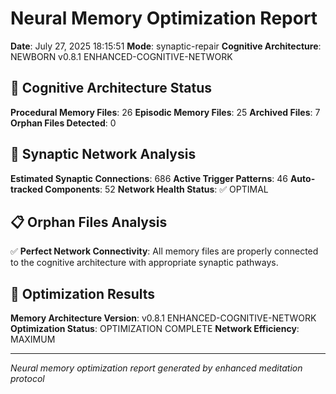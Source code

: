 # Neural Memory Optimization Report

**Date**: July 27, 2025 18:15:51
**Mode**: synaptic-repair
**Cognitive Architecture**: NEWBORN v0.8.1 ENHANCED-COGNITIVE-NETWORK

## 🧠 Cognitive Architecture Status

**Procedural Memory Files**: 26
**Episodic Memory Files**: 25
**Archived Files**: 7
**Orphan Files Detected**: 0

## 🧬 Synaptic Network Analysis

**Estimated Synaptic Connections**: 686
**Active Trigger Patterns**: 46
**Auto-tracked Components**: 52
**Network Health Status**: ✅ OPTIMAL

## 📋 Orphan Files Analysis

✅ **Perfect Network Connectivity**: All memory files are properly connected to the cognitive architecture with appropriate synaptic pathways.

## 🚀 Optimization Results

**Memory Architecture Version**: v0.8.1 ENHANCED-COGNITIVE-NETWORK
**Optimization Status**: OPTIMIZATION COMPLETE
**Network Efficiency**: MAXIMUM

---

*Neural memory optimization report generated by enhanced meditation protocol*
